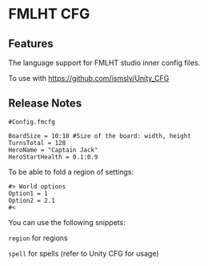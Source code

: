 # FMLHT CFG

## Features

The language support for FMLHT studio inner config files.

To use with https://github.com/ismslv/Unity_CFG

## Release Notes

```
#Config.fmcfg

BoardSize = 10:10 #Size of the board: width, height
TurnsTotal = 128
HeroName = "Captain Jack"
HeroStartHealth = 0.1:0.9
```

To be able to fold a region of settings:

```
#> World options
Option1 = 1
Option2 = 2.1
#<
```

You can use the following snippets:

`region` for regions

`spell` for spells (refer to Unity CFG for usage)